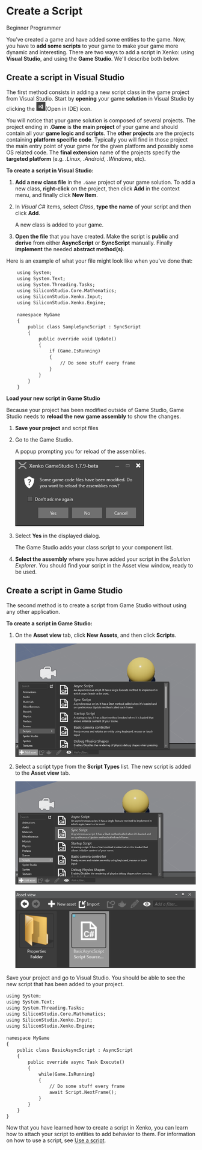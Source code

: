 # Create a Script

<span class="label label-doc-level">Beginner</span>
<span class="label label-doc-audience">Programmer</span>

You’ve created a game and have added some entities to the game. 
Now, you have to **add some scripts** to your game to make your game more dynamic and interesting. 
There are two ways to add a script in Xenko: using **Visual Studio**, and using the **Game Studio**. 
We'll describe both below.

## Create a script in Visual Studio

The first method consists in adding a new script class in the game project from Visual Studio. 
Start by **opening** your game **solution** in Visual Studio by clicking the ![](media/create-a-script-ide-icon.png)(Open in IDE) icon.

You will notice that your game solution is composed of several projects. 
The project ending in **.Game** is **the main project** of your game and should contain all your **game logic and scripts**. 
The **other projects** are the projects containing **platform specific code**. 
Typically you will find in those project the main entry point of your game for the given platform and possibly some OS related code.
The **final extension** name of the projects specify the **targeted platform** (e.g. *.Linux*, *.Android*, *.Windows*, etc).

**To create a script in Visual Studio:**

1. **Add a new class file** in the ```.Game``` project of your game solution. To add a new class, **right-click** on the project, 
   then click **Add** in the context menu, and finally click **New Item**.

2. In *Visual C#* items, select *Class*, **type the name** of your script and then click **Add**.

   A new class is added to your game.

4. **Open the file** that you have created. 
   Make the script is **public** and **derive** from either **AsyncScript** or **SyncScript** manually. 
   Finally **implement** the needed **abstract method(s)**. 
   
Here is an example of what your file might look like when you've done that:

```
	using System;
	using System.Text;
	using System.Threading.Tasks;
	using SiliconStudio.Core.Mathematics;
	using SiliconStudio.Xenko.Input;
	using SiliconStudio.Xenko.Engine;
	
	namespace MyGame
	{
		public class SampleSyncScript : SyncScript
		{			
			public override void Update()
			{
				if (Game.IsRunning)
				{
					// Do some stuff every frame
				}
			}
		}
	}
```

**Load your new script in Game Studio**

Because your project has been modified outside of Game Studio, Game Studio needs to **reload the new game assembly** to show the changes.

1. **Save your project** and script files
2. Go to the Game Studio.
   
   A popup prompting you for reload of the assemblies.
   
      ![Confirmation message](media/create-a-script-confirmation-message.png)

3. Select **Yes** in the displayed dialog.

   The Game Studio adds your class script to your component list.

3. **Select the assembly** where you have added your script in the *Solution Explorer*.
   You should find your script in the Asset view window, ready to be used.

## Create a script in Game Studio

The second method is to create a script from Game Studio without using any other application.

**To create a script in Game Studio:**

1. On the **Asset view** tab, click **New Assets**, and then click **Scripts**.

   ![New asset button in Asset view tab](media/create-a-script-new-asset.png)

2. Select a script type from the **Script Types** list. The new script is added to the **Asset view** tab.

   ![Select script type window](media/create-a-script-script-asset-selection.png)

   ![New script on Asset view tab](media/create-a-script-new-script-asset-view.png)
  

Save your project and go to Visual Studio. You should be able to see the new script that has been added to your project.

```
using System;
using System.Text;
using System.Threading.Tasks;
using SiliconStudio.Core.Mathematics;
using SiliconStudio.Xenko.Input;
using SiliconStudio.Xenko.Engine;

namespace MyGame
{
	public class BasicAsyncScript : AsyncScript
	{	
		public override async Task Execute()
		{
			while(Game.IsRunning)
			{
				// Do some stuff every frame
				await Script.NextFrame();
			}
		}
	}
}
```

Now that you have learned how to create a script in Xenko, 
you can learn how to attach your script to entities to add behavior to them.
For information on how to use a script, see [Use a script](use-a-script.md).
